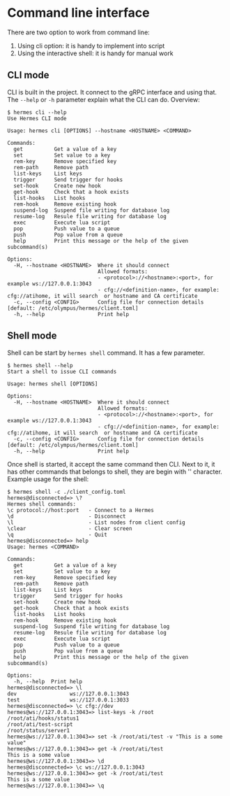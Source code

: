 # Command line interface

There are two option to work from command line:
1. Using cli option: it is handy to implement into script
1. Using the interactive shell: it is handy for manual work

## CLI mode

CLI is built in the project. It connect to the gRPC interface and using that. The `--help` or `-h` parameter explain what the CLI can do. Overview:
```
$ hermes cli --help
Use Hermes CLI mode

Usage: hermes cli [OPTIONS] --hostname <HOSTNAME> <COMMAND>

Commands:
  get          Get a value of a key
  set          Set value to a key
  rem-key      Remove specified key
  rem-path     Remove path
  list-keys    List keys
  trigger      Send trigger for hooks
  set-hook     Create new hook
  get-hook     Check that a hook exists
  list-hooks   List hooks
  rem-hook     Remove existing hook
  suspend-log  Suspend file writing for database log
  resume-log   Resule file writing for database log
  exec         Execute lua script
  pop          Push value to a queue
  push         Pop value from a queue
  help         Print this message or the help of the given subcommand(s)

Options:
  -H, --hostname <HOSTNAME>  Where it should connect
                             Allowed formats:
                             - <protocol>://<hostname>:<port>, for example ws://127.0.0.1:3043
                             - cfg://<definition-name>, for example: cfg://atihome, it will search  or hostname and CA certificate
  -c, --config <CONFIG>      Config file for connection details [default: /etc/olympus/hermes/client.toml]
  -h, --help                 Print help
```

## Shell mode

Shell can be start by `hermes shell` command. It has a few parameter.

```
$ hermes shell --help
Start a shell to issue CLI commands

Usage: hermes shell [OPTIONS]

Options:
  -H, --hostname <HOSTNAME>  Where it should connect
                             Allowed formats:
                             - <protocol>://<hostname>:<port>, for example ws://127.0.0.1:3043
                             - cfg://<definition-name>, for example: cfg://atihome, it will search  or hostname and CA certificate
  -c, --config <CONFIG>      Config file for connection details [default: /etc/olympus/hermes/client.toml]
  -h, --help                 Print help
```

Once shell is started, it accept the same command then CLI. Next to it, it has other commands that belongs to shell, they are begin with '\' character.
Example usage for the shell:

```
$ hermes shell -c ./client_config.toml
hermes@disconnected=> \?
Hermes shell commands:
\c protocol://host:port   - Connect to a Hermes
\d                        - Disconnect
\l                        - List nodes from client config
\clear                    - Clear screen
\q                        - Quit
hermes@disconnected=> help
Usage: hermes <COMMAND>

Commands:
  get          Get a value of a key
  set          Set value to a key
  rem-key      Remove specified key
  rem-path     Remove path
  list-keys    List keys
  trigger      Send trigger for hooks
  set-hook     Create new hook
  get-hook     Check that a hook exists
  list-hooks   List hooks
  rem-hook     Remove existing hook
  suspend-log  Suspend file writing for database log
  resume-log   Resule file writing for database log
  exec         Execute lua script
  pop          Push value to a queue
  push         Pop value from a queue
  help         Print this message or the help of the given subcommand(s)

Options:
  -h, --help  Print help
hermes@disconnected=> \l
dev                 ws://127.0.0.1:3043
test                ws://127.0.0.1:3033
hermes@disconnected=> \c cfg://dev
hermes@ws://127.0.0.1:3043=> list-keys -k /root
/root/ati/hooks/status1
/root/ati/test-script
/root/status/server1
hermes@ws://127.0.0.1:3043=> set -k /root/ati/test -v "This is a some value"
hermes@ws://127.0.0.1:3043=> get -k /root/ati/test
This is a some value
hermes@ws://127.0.0.1:3043=> \d
hermes@disconnected=> \c ws://127.0.0.1:3043
hermes@ws://127.0.0.1:3043=> get -k /root/ati/test
This is a some value
hermes@ws://127.0.0.1:3043=> \q
```